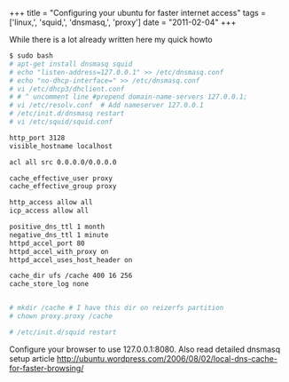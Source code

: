 +++
title = "Configuring your ubuntu for faster internet access"
tags = ['linux,', 'squid,', 'dnsmasq,', 'proxy']
date = "2011-02-04"
+++

While there is a lot already written here my quick howto

``` bash
$ sudo bash
# apt-get install dnsmasq squid
# echo "listen-address=127.0.0.1" >> /etc/dnsmasq.conf
# echo "no-dhcp-interface=" >> /etc/dnsmasq.conf
# vi /etc/dhcp3/dhclient.conf 
# # ^ uncomment line #prepend domain-name-servers 127.0.0.1;
# vi /etc/resolv.conf  # Add nameserver 127.0.0.1 
# /etc/init.d/dnsmasq restart
# vi /etc/squid/squid.conf 

http_port 3128
visible_hostname localhost

acl all src 0.0.0.0/0.0.0.0

cache_effective_user proxy
cache_effective_group proxy

http_access allow all
icp_access allow all

positive_dns_ttl 1 month
negative_dns_ttl 1 minute
httpd_accel_port 80
httpd_accel_with_proxy on
httpd_accel_uses_host_header on

cache_dir ufs /cache 400 16 256
cache_store_log none         


# mkdir /cache # I have this dir on reizerfs partition
# chown proxy.proxy /cache

# /etc/init.d/squid restart
```

Configure your browser to use 127.0.0.1:8080. Also read detailed dnsmasq
setup article
<http://ubuntu.wordpress.com/2006/08/02/local-dns-cache-for-faster-browsing/>
